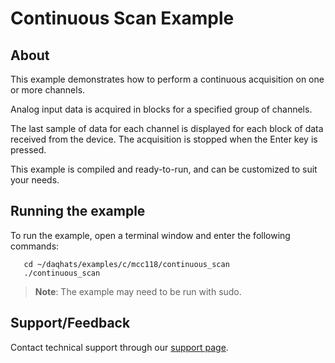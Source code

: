 # Continuous Scan Example

## About
This example demonstrates how to perform a continuous acquisition on one or more 
channels.

Analog input data is acquired in blocks for a specified group of channels.

The last sample of data for each channel is displayed for each block of data 
received from the device. The acquisition is stopped when the Enter key is 
pressed.

This example is compiled and ready-to-run, and can be customized to suit 
your needs.

## Running the example
To run the example, open a terminal window and enter the following commands:
```
   cd ~/daqhats/examples/c/mcc118/continuous_scan
   ./continuous_scan
```
>   **Note**: The example may need to be run with sudo.

## Support/Feedback
Contact technical support through our
[support page](https://www.mccdaq.com/support/support_form.aspx).